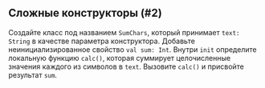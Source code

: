 ## Сложные конструкторы (#2)

Создайте класс под названием `SumChars`, который принимает `text: String` в качестве параметра конструктора. Добавьте неинициализированное свойство `val sum: Int`. Внутри `init` определите локальную функцию `calc()`, которая суммирует целочисленные значения каждого из символов в `text`. Вызовите `calc()` и присвойте результат `sum`.